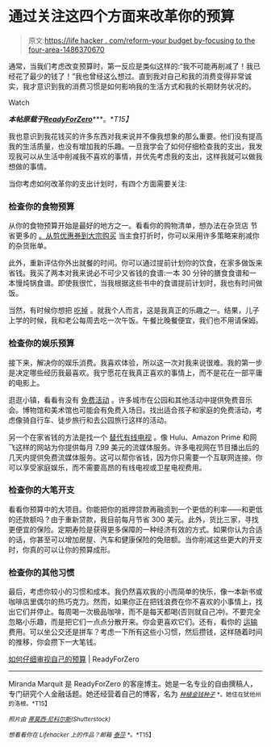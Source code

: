 # 通过关注这四个方面来改革你的预算

> 原文:[https://life hacker . com/reform-your budget by-focusing to the four-area-1486370670](https://lifehacker.com/reform-your-budget-by-focusing-on-these-four-areas-1486370670)

通常，当我们考虑改变预算时，第一反应是类似这样的:“我不可能再削减了！我已经花了最少的钱了！”我也曾经这么想过。直到我对自己和我的消费变得非常诚实，我才意识到我的消费习惯是如何影响我的生活方式和我的长期财务状况的。

Watch

***本帖原载于***[***ReadyForZero***](http://blog.readyforzero.com/how-to-closely-examine-your-budget/)***。**T15】*

我也意识到我花钱买的许多东西对我来说并不像我想象的那么重要。他们没有提高我的生活质量，也没有增加我的乐趣。一旦我学会了如何仔细检查我的支出，我发现我可以从生活中削减我不喜欢的事情，并优先考虑我的支出，这样我就可以做我想做的事情。

当你考虑如何改革你的支出计划时，有四个方面需要关注:

### 检查你的食物预算

从你的食物预算开始是最好的地方之一。看看你的购物清单，想办法在杂货店 节省更多的 [。从剪优惠券到大宗购买](http://blog.readyforzero.com/how-to-save-money-at-the-grocery-store/) 当主食打折时，你可以采用许多策略来削减你的杂货账单。

此外，重新评估你外出就餐的时间。你可以通过提前计划你的饮食，在家多做饭来省钱。我买了两本对我来说必不可少又省钱的食谱:一本 30 分钟的膳食食谱和一本慢炖锅食谱。即使我很忙，当我根据这些书中的食谱提前计划时，我也有时间做饭。

当然，有时候你想把 [吃掉](https://lifehacker.com/how-to-save-money-when-dining-out-5840171) 。就我个人而言，这是我真正的乐趣之一。结果，儿子上学的时候，我和老公每周去吃一次午饭。午餐比晚餐便宜，我们也不用请保姆。

### 检查你的娱乐预算

接下来，解决你的娱乐消费。我喜欢体验，所以这一次对我来说很难。我的第一步是决定哪些经历我最喜欢。我宁愿花在我真正喜欢的事情上，而不是花在一部平庸的电影上。

逛逛小镇，看看有没有 [免费活动](https://lifehacker.com/how-to-save-money-on-everything-fun-1244352818) 。许多城市在公园和其他活动中提供免费音乐会。博物馆和美术馆也可能会有免费入场日。找出适合孩子和家庭的免费活动，考虑像骑自行车、徒步旅行和去公园旅行这样的活动。

另一个在家省钱的方法是找一个 [替代有线电视](http://blog.readyforzero.com/should-i-pay-for-cable-tv/) 。像 Hulu、Amazon Prime 和网飞这样的网站为你提供每月 7.99 美元的流媒体服务。许多电视网在节目播出后的几天内提供免费流媒体服务。这可以帮你省钱，因为你只需要一个互联网连接。你可以享受家庭娱乐，而不需要高昂的有线电视或卫星电视费用。

### 检查你的大笔开支

看看你预算中的大项目。你能把你的抵押贷款再融资到一个更低的利率——和更低的还款额吗？由于重新贷款，我目前每月节省 300 美元。此外，货比三家，寻找更便宜的保险。定期寿险是获得更多保障的一种经济有效的方式。如果你认为合适的话，你甚至可以增加房屋、汽车和健康保险的免赔额。当你削减这些更大的开支时，你真的可以让你的预算成形。

### 检查你的其他习惯

最后，考虑你较小的习惯和成本。我仍然喜欢我的小而简单的快乐，像一本新书或咖啡店里偶尔的热巧克力。然而，如果你正在把钱浪费在你不喜欢的小事情上，找出它们并停止。每周喝一次极品咖啡，而不是每天都喝(否则就自己冲)。不要完全忽略小乐趣，而是把它们一点点分散开来。你会更喜欢它们。还有，看你的 [运输](http://lifehacker.com/how-to-ride-public-transportation-without-losing-your-m-5942185) 费用。可以坐公交还是拼车？考虑一下所有这些小习惯，然后攒钱，这样随着时间的推移，你会攒下一大笔钱。

[如何仔细审视自己的预算](http://blog.readyforzero.com/how-to-closely-examine-your-budget/) | ReadyForZero

* * *

Miranda Marquit 是 ReadyForZero 的客座博主。她是一名专业的自由撰稿人，专门研究个人金融话题。她还经营着自己的博客，名为 [<small>*种植金钱种子*</small>](http://www.plantingmoneyseeds.com/) <small>*。她住在犹他州的洛根。*T15】</small>

<small>*照片由*</small> [<small>*蒂莫西·尼科尔斯*</small>](http://www.shutterstock.com/cat.mhtml?lang=en&search_source=search_form&version=llv1&anyorall=all&safesearch=1&searchterm=food+budget&search_group=&orient=&search_cat=&searchtermx=&photographer_name=&people_gender=&people_age=&people_ethnicity=&people_number=&commercial_ok=&color=&show_color_wheel=1#id=2369307)<small>*(Shutterstock)*</small>

<small>*想看看你在 Lifehacker 上的作品？邮箱*</small> [<small>*泰莎*</small>](https://mail.google.com/mail/?view=cm&fs=1&tf=1&to=tessa@lifehacker.com) <small>*。*T15】</small>